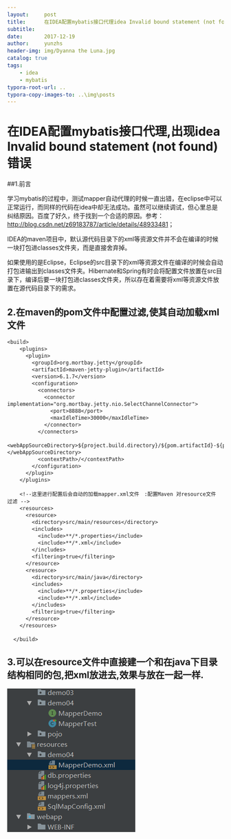 ```yaml
---
layout:     post
title:      在IDEA配置mybatis接口代理idea Invalid bound statement (not found)
subtitle:   
date:       2017-12-19
author:     yunzhs
header-img: img/Dyanna the Luna.jpg
catalog: true
tags:
    - idea
    - mybatis
typora-root-url: ..
typora-copy-images-to: ..\img\posts
---
```


# 在IDEA配置mybatis接口代理,出现idea Invalid bound statement (not found)错误

##1.前言

学习mybatis的过程中，测试mapper自动代理的时候一直出错，在eclipse中可以正常运行，而同样的代码在idea中却无法成功。虽然可以继续调试，但心里总是纠结原因。百度了好久，终于找到一个合适的原因。参考：<http://blog.csdn.net/z69183787/article/details/48933481>；

IDEA的maven项目中，默认源代码目录下的xml等资源文件并不会在编译的时候一块打包进classes文件夹，而是直接舍弃掉。

如果使用的是Eclipse，Eclipse的src目录下的xml等资源文件在编译的时候会自动打包进输出到classes文件夹。Hibernate和Spring有时会将配置文件放置在src目录下，编译后要一块打包进classes文件夹，所以存在着需要将xml等资源文件放置在源代码目录下的需求。

## 2.在maven的pom文件中配置过滤,使其自动加载xml文件

```
<build>
    <plugins>
      <plugin>
        <groupId>org.mortbay.jetty</groupId>
        <artifactId>maven-jetty-plugin</artifactId>
        <version>6.1.7</version>
        <configuration>
          <connectors>
            <connector implementation="org.mortbay.jetty.nio.SelectChannelConnector">
              <port>8888</port>
              <maxIdleTime>30000</maxIdleTime>
            </connector>
          </connectors>
          <webAppSourceDirectory>${project.build.directory}/${pom.artifactId}-${pom.version}</webAppSourceDirectory>
          <contextPath>/</contextPath>
        </configuration>
      </plugin>
    </plugins>

    <!--这里进行配置后会自动的加载mapper.xml文件　:配置Maven 对resource文件 过滤 -->
    <resources>
      <resource>
        <directory>src/main/resources</directory>
        <includes>
          <include>**/*.properties</include>
          <include>**/*.xml</include>
        </includes>
        <filtering>true</filtering>
      </resource>
      <resource>
        <directory>src/main/java</directory>
        <includes>
          <include>**/*.properties</include>
          <include>**/*.xml</include>
        </includes>
        <filtering>true</filtering>
      </resource>
    </resources>

  </build>
```

## 3.可以在resource文件中直接建一个和在java下目录结构相同的包,把xml放进去,效果与放在一起一样.	

![Snipaste_2017-12-19_09-31-27](/img/posts/Snipaste_2017-12-19_09-31-27.png)